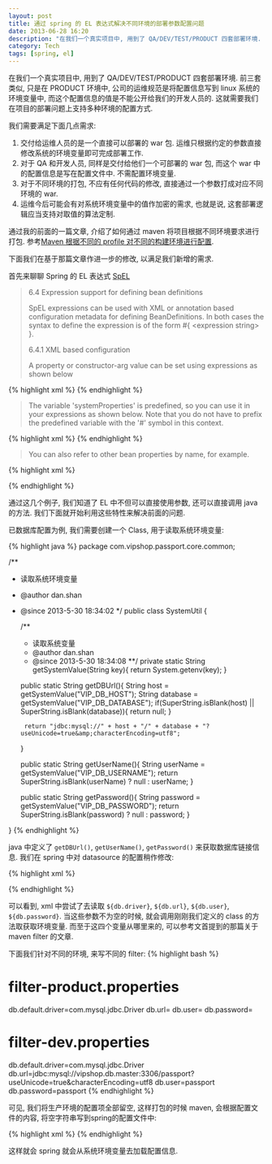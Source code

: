 ```yaml
---
layout: post
title: 通过 spring 的 EL 表达式解决不同环境的部署参数配置问题
date: 2013-06-28 16:20
description: "在我们一个真实项目中, 用到了 QA/DEV/TEST/PRODUCT 四套部署环境. 前三套类似, 只是在 PRODUCT 环境中, 公司的运维规范是将配置信息写到 linux 系统的环境变量中, 而这个配置信息的值是不能公开给我们的开发人员的. 这就需要我们在项目的部署问题上支持多种环境的配置方式."
category: Tech
tags: [spring, el]
---
```

在我们一个真实项目中, 用到了 QA/DEV/TEST/PRODUCT 四套部署环境. 前三套类似, 只是在 PRODUCT 环境中, 公司的运维规范是将配置信息写到 linux 系统的环境变量中, 而这个配置信息的值是不能公开给我们的开发人员的. 这就需要我们在项目的部署问题上支持多种环境的配置方式.

我们需要满足下面几点需求:

1. 交付给运维人员的是一个直接可以部署的 war 包. 运维只根据约定的参数直接修改系统的环境变量即可完成部署工作.
1. 对于 QA 和开发人员, 同样是交付给他们一个可部署的 war 包, 而这个 war 中的配置信息是写在配置文件中. 不需配置环境变量.
1. 对于不同环境的打包, 不应有任何代码的修改, 直接通过一个参数打成对应不同环境的 war.
1. 运维今后可能会有对系统环境变量中的值作加密的需求, 也就是说, 这套部署逻辑应当支持对取值的算法定制.

通过我的前面的一篇文章, 介绍了如何通过 maven 将项目根据不同环境要求进行打包. 参考[Maven 根据不同的 profile 对不同的构建环境进行配置](/blog/2013/01/25/maven_package_with_profile_id/).

下面我们在基于那篇文章作进一步的修改, 以满足我们新增的需求.

首先来聊聊 Spring 的 EL 表达式 [SpEL](http://static.springsource.org/spring/docs/3.0.x/reference/expressions.html)

>6.4 Expression support for defining bean definitions
>
> SpEL expressions can be used with XML or annotation based configuration metadata for defining BeanDefinitions. In both cases the syntax to define the expression is of the form #{ &lt;expression string&gt; }.
>
>6.4.1 XML based configuration
>
> A property or constructor-arg value can be set using expressions as shown below

{% highlight xml %}
<bean id="numberGuess" class="org.spring.samples.NumberGuess">
  <property name="randomNumber" value="#{ T(java.lang.Math).random() * 100.0 }"/>
</bean>
{% endhighlight %}

>The variable 'systemProperties' is predefined, so you can use it in your expressions as shown below. Note that you do not have to prefix the predefined variable with the '#' symbol in this context.

{% highlight xml %}
<bean id="taxCalculator" class="org.spring.samples.TaxCalculator">
  <property name="defaultLocale" value="#{ systemProperties['user.region'] }"/>
</bean>
{% endhighlight %}

>You can also refer to other bean properties by name, for example.

{% highlight xml %}
<bean id="numberGuess" class="org.spring.samples.NumberGuess">
  <property name="randomNumber" value="#{ T(java.lang.Math).random() * 100.0 }"/>
</bean>

<bean id="shapeGuess" class="org.spring.samples.ShapeGuess">
  <property name="initialShapeSeed" value="#{ numberGuess.randomNumber }"/>
</bean>
{% endhighlight %}

通过这几个例子, 我们知道了 EL 中不但可以直接使用参数, 还可以直接调用 java 的方法.
我们下面就开始利用这些特性来解决前面的问题.

已数据库配置为例, 我们需要创建一个 Class, 用于读取系统环境变量:

{% highlight java %}
package com.vipshop.passport.core.common;

/**
 * 读取系统环境变量
 * @author dan.shan
 * @since 2013-5-30 18:34:02
 */
public class SystemUtil {
    
    /**
     * 读取系统变量
     * @author dan.shan
     * @since 2013-5-30 18:34:08 
     **/
    private static String getSystemValue(String key){
        return System.getenv(key);
    }
    
    public static String getDBUrl(){
        String host = getSystemValue("VIP_DB_HOST");
        String database = getSystemValue("VIP_DB_DATABASE");
        if(SuperString.isBlank(host) || SuperString.isBlank(database)){
            return null;
        }
        
        return "jdbc:mysql://" + host + "/" + database + "?useUnicode=true&amp;characterEncoding=utf8";
    }
    
    public static String getUserName(){
        String userName = getSystemValue("VIP_DB_USERNAME");
        return SuperString.isBlank(userName) ? null : userName;
    }
    
    public static String getPassword(){
        String password = getSystemValue("VIP_DB_PASSWORD");
        return SuperString.isBlank(password) ? null : password;
    }
    
}
{% endhighlight %}

java 中定义了 `getDBUrl()`, `getUserName()`, `getPassword()` 来获取数据库链接信息. 我们在 spring 中对 datasource 的配置稍作修改:

{% highlight xml %}
<!-- MySQL -->
<bean id="dataSource" class="com.mchange.v2.c3p0.ComboPooledDataSource" destroy-method="close"> 
    <property name="driverClass" value="${db.driver}" />
    <property name="jdbcUrl" value="#{'${db.url}' == '' ? T(com.vipshop.passport.core.common.SystemUtil).getDBUrl() : '${db.url}'}" />
    <property name="user" value="#{'${db.user}' == '' ? T(com.vipshop.passport.core.common.SystemUtil).getUserName() : '${db.user}'}" />
    <property name="password" value="#{'${db.password}' == '' ? T(com.vipshop.passport.core.common.SystemUtil).getPassword() : '${db.password}'}" />
    <!-- 省略c3p0配置 -->
</bean>
{% endhighlight %}

可以看到, xml 中尝试了去读取 `${db.driver}`, `${db.url}`, `${db.user}`, `${db.password}`. 当这些参数不为空的时候, 就会调用刚刚我们定义的 class 的方法取获取环境变量.
而至于这四个变量从哪里来的, 可以参考文首提到的那篇关于 maven filter 的文章.

下面我们针对不同的环境, 来写不同的 filter:
{% highlight bash %}
# filter-product.properties
db.default.driver=com.mysql.jdbc.Driver
db.url=
db.user=
db.password=

# filter-dev.properties
db.default.driver=com.mysql.jdbc.Driver
db.url=jdbc:mysql://vipshop.db.master:3306/passport?useUnicode=true&amp;characterEncoding=utf8
db.user=passport
db.password=passport
{% endhighlight %}

可见, 我们将生产环境的配置项全部留空, 这样打包的时候 maven, 会根据配置文件的内容, 将空字符串写到spring的配置文件中: 

{% highlight xml %}
<bean id="dataSource" class="com.mchange.v2.c3p0.ComboPooledDataSource" destroy-method="close"> 
    <property name="jdbcUrl" value="#{'' == '' ? T(com.vipshop.passport.core.common.SystemUtil).getFDSDBUrl() : ''" />
</bean>
{% endhighlight %}

这样就会 spring 就会从系统环境变量去加载配置信息.
